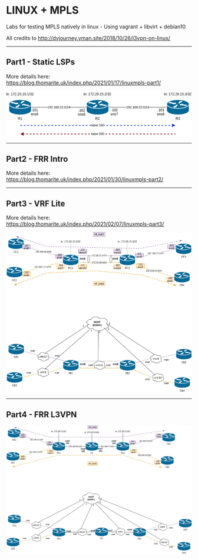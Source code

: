 # LINUX + MPLS

Labs for testing MPLS natively in linux - Using vagrant + libvirt + debian10

All credits to http://dvjourney.yman.site/2018/10/26/l3vpn-on-linux/

---

## Part1 - Static LSPs
More details here: https://blog.thomarite.uk/index.php/2021/01/17/linuxmpls-part1/

![](lab1-static-lsps/diagram/linux-mpls-lab1-v0.png)

---

## Part2 - FRR Intro
More details here: https://blog.thomarite.uk/index.php/2021/01/30/linuxmpls-part2/

---

## Part3 - VRF Lite
More details here: https://blog.thomarite.uk/index.php/2021/02/07/linuxmpls-part3/

![](lab3-vrf-lite/diagram/linux-mpls-lab3-v0.png)

---

## Part4 - FRR L3VPN
![](lab4-l3vpn/diagram/linux-mpls-lab4-v0.png)


